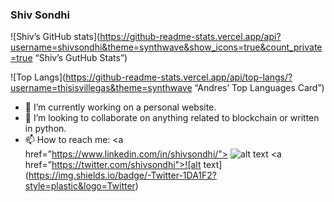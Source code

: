 ### Shiv Sondhi 

![Shiv’s GitHub stats](https://github-readme-stats.vercel.app/api?username=shivsondhi&theme=synthwave&show_icons=true&count_private=true “Shiv’s GutHub Stats”)

![Top Langs](https://github-readme-stats.vercel.app/api/top-langs/?username=thisisvillegas&theme=synthwave “Andres’ Top Languages Card”)

- 🔭 I’m currently working on a personal website.
- 👯 I’m looking to collaborate on anything related to blockchain or written in python.
- 📫 How to reach me: 
<a href=”https://www.linkedin.com/in/shivsondhi/"> ![alt text](https://img.shields.io/badge/-LinkedIn-0e76a8?style=plastic&logo=linkedIn)</a>
<a href=”https://twitter.com/shivsondhi">![alt text](https://img.shields.io/badge/-Twitter-1DA1F2?style=plastic&logo=Twitter) </a>

<!--
**shivsondhi/shivsondhi** is a ✨ _special_ ✨ repository because its `README.md` (this file) appears on your GitHub profile.

Here are some ideas to get you started:

- 🤔 I’m looking for help with ...
- 💬 Ask me about ...
- 😄 Pronouns: ...
- ⚡ Fun fact: ...
-->

